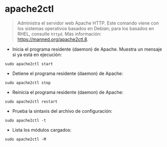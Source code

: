 # apache2ctl

> Administra el servidor web Apache HTTP.
> Este comando viene con los sistemas operativos basados en Debian; para los basados en RHEL, consulte `httpd`.
> Más información: <https://manned.org/apache2ctl.8>.

- Inicia el programa residente (daemon) de Apache. Muestra un mensaje si ya está en ejecución:

`sudo apache2ctl start`

- Detiene el programa residente (daemon) de Apache:

`sudo apache2ctl stop`

- Reinicia el programa residente (daemon) de Apache:

`sudo apache2ctl restart`

- Prueba la sintaxis del archivo de configuración:

`sudo apache2ctl -t`

- Lista los módulos cargados:

`sudo apache2ctl -M`

